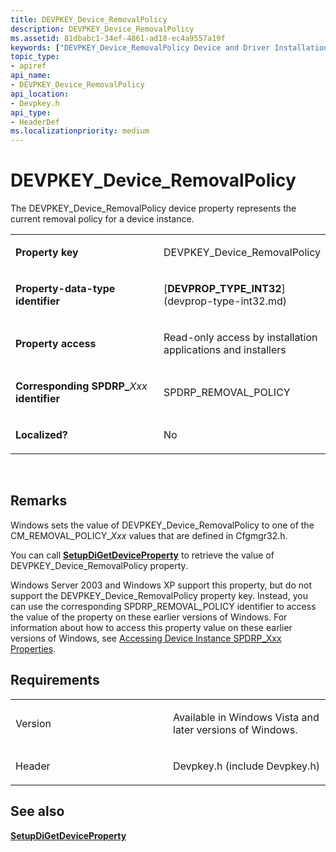 ```yaml
---
title: DEVPKEY_Device_RemovalPolicy
description: DEVPKEY_Device_RemovalPolicy
ms.assetid: 81dbabc1-34ef-4861-ad18-ec4a9557a19f
keywords: ["DEVPKEY_Device_RemovalPolicy Device and Driver Installation"]
topic_type:
- apiref
api_name:
- DEVPKEY_Device_RemovalPolicy
api_location:
- Devpkey.h
api_type:
- HeaderDef
ms.localizationpriority: medium
---
```


# DEVPKEY_Device_RemovalPolicy


The DEVPKEY_Device_RemovalPolicy device property represents the current removal policy for a device instance.

<table>
<colgroup>
<col width="50%" />
<col width="50%" />
</colgroup>
<tbody>
<tr class="odd">
<td align="left"><p><strong>Property key</strong></p></td>
<td align="left"><p>DEVPKEY_Device_RemovalPolicy</p></td>
</tr>
<tr class="even">
<td align="left"><p><strong>Property-data-type identifier</strong></p></td>
<td align="left"><p>[<strong>DEVPROP_TYPE_INT32</strong>](devprop-type-int32.md)</p></td>
</tr>
<tr class="odd">
<td align="left"><p><strong>Property access</strong></p></td>
<td align="left"><p>Read-only access by installation applications and installers</p></td>
</tr>
<tr class="even">
<td align="left"><p><strong>Corresponding SPDRP_</strong><em>Xxx</em> <strong>identifier</strong></p></td>
<td align="left"><p>SPDRP_REMOVAL_POLICY</p></td>
</tr>
<tr class="odd">
<td align="left"><p><strong>Localized?</strong></p></td>
<td align="left"><p>No</p></td>
</tr>
</tbody>
</table>

 

Remarks
-------

Windows sets the value of DEVPKEY_Device_RemovalPolicy to one of the CM_REMOVAL_POLICY_*Xxx* values that are defined in Cfgmgr32.h.

You can call [**SetupDiGetDeviceProperty**](https://msdn.microsoft.com/library/windows/hardware/ff551963) to retrieve the value of DEVPKEY_Device_RemovalPolicy property.

Windows Server 2003 and Windows XP support this property, but do not support the DEVPKEY_Device_RemovalPolicy property key. Instead, you can use the corresponding SPDRP_REMOVAL_POLICY identifier to access the value of the property on these earlier versions of Windows. For information about how to access this property value on these earlier versions of Windows, see [Accessing Device Instance SPDRP_Xxx Properties](https://msdn.microsoft.com/library/windows/hardware/ff537737).

Requirements
------------

<table>
<colgroup>
<col width="50%" />
<col width="50%" />
</colgroup>
<tbody>
<tr class="odd">
<td align="left"><p>Version</p></td>
<td align="left"><p>Available in Windows Vista and later versions of Windows.</p></td>
</tr>
<tr class="even">
<td align="left"><p>Header</p></td>
<td align="left">Devpkey.h (include Devpkey.h)</td>
</tr>
</tbody>
</table>

## See also


[**SetupDiGetDeviceProperty**](https://msdn.microsoft.com/library/windows/hardware/ff551963)

 

 






